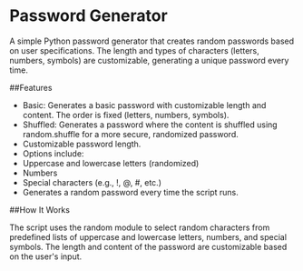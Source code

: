 # Password Generator

A simple Python password generator that creates random passwords based on user specifications. The length and types of characters (letters, numbers, symbols) are customizable, generating a unique password every time.


##Features

- Basic: Generates a basic password with customizable length and content. The order is fixed (letters, numbers, symbols).
- Shuffled: Generates a password where the content is shuffled using random.shuffle for a more secure, randomized password.
- Customizable password length.
- Options include:
- Uppercase and lowercase letters (randomized)
- Numbers
- Special characters (e.g., !, @, #, etc.)
- Generates a random password every time the script runs.


##How It Works

The script uses the random module to select random characters from predefined lists of uppercase and lowercase letters, numbers, and special symbols. The length and content of the password are customizable based on the user's input.
